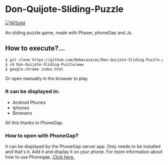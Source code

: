 # Don-Quijote-Sliding-Puzzle

[![N|Solid](https://d13yacurqjgara.cloudfront.net/users/158441/screenshots/2568113/800x600.jpg)](https://d13yacurqjgara.cloudfront.net/users/158441/screenshots/2568113/800x600.jpg)


An sliding puzzle game, made with Phaser, phoneGap and Js.

## How to execute?...
```sh
$ git clone https://github.com/Rebecasarai/Don-Quijote-Sliding-Puzzle.git
$ cd Don-Quijote-Sliding-Puzzle/www
$ google-chrome index.html
```

Or open manually in the browser to play.

### It can be displayed in:

 - Android Phones
 - Iphones
 - Browsers
 
All this thanks to PhoneGap.

### How to open with PhoneGap?

It can be displayed by the PhoneGap server app. Only needs to be installed and that's it. Add it and display it on your phone.
For more information about how to use Phonegap, [Click here.](http://phonegap.com/) 

